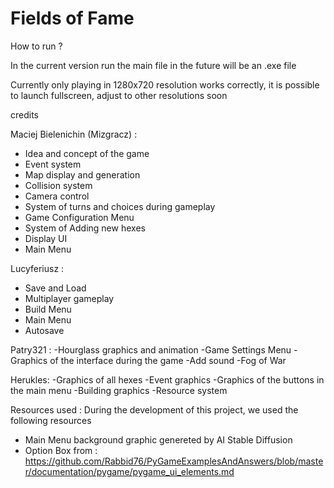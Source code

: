 # Fields of Fame


How to run ?

In the current version run the main file in the future will be an .exe file

Currently only playing in 1280x720 resolution works correctly, it is possible to launch fullscreen, adjust to other resolutions soon


credits

 Maciej Bielenichin (Mizgracz) :
- Idea and concept of the game
- Event system
- Map display and generation
- Collision system 
- Camera control 
- System of turns and choices during gameplay
- Game Configuration Menu
- System of Adding new hexes
- Display UI
- Main Menu

Lucyferiusz  :
- Save and Load
- Multiplayer gameplay
- Build Menu
- Main Menu
- Autosave

Patry321 :
-Hourglass graphics and animation
-Game Settings Menu
-Graphics of the interface during the game
-Add sound
-Fog of War

Herukles:
-Graphics of all hexes
-Event graphics
-Graphics of the buttons in the main menu
-Building graphics
-Resource system

Resources used :
During the development of this project, we used the following resources
- Main Menu background graphic genereted by AI Stable Diffusion 
- Option Box from : https://github.com/Rabbid76/PyGameExamplesAndAnswers/blob/master/documentation/pygame/pygame_ui_elements.md



